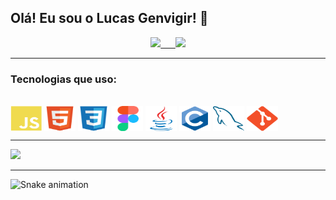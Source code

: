 ## Olá! Eu sou o Lucas Genvigir! 👋

<div align="center">
  <a href="https://github.com/Genvigir">
    <img height="180em" src="https://github-readme-stats.vercel.app/api?username=Genvigir&show_icons=true&theme=dark&include_all_commits=true&count_private=true"/>
    &nbsp;&nbsp;&nbsp;&nbsp;
    <img height="180em" src="https://github-readme-stats.vercel.app/api/top-langs/?username=Genvigir&layout=compact&theme=dark"/>
  </a>
</div>

---
### Tecnologias que uso:
<div style="display: inline_block"><br>
  <img align="center" alt="Lucas-Js" height="40" width="50" src="https://raw.githubusercontent.com/devicons/devicon/master/icons/javascript/javascript-plain.svg">
  <img align="center" alt="Lucas-HTML" height="40" width="50" src="https://raw.githubusercontent.com/devicons/devicon/master/icons/html5/html5-original.svg">
  <img align="center" alt="Lucas-CSS" height="40" width="50" src="https://raw.githubusercontent.com/devicons/devicon/master/icons/css3/css3-original.svg">
  <img align="center" alt="Lucas-Figma" height="40" width="50" src="https://raw.githubusercontent.com/devicons/devicon/master/icons/figma/figma-original.svg">
  <img align="center" alt="Lucas-Java" height="40" width="50" src="https://raw.githubusercontent.com/devicons/devicon/master/icons/java/java-original.svg">
  <img align="center" alt="Lucas-C" height="40" width="50" src="https://raw.githubusercontent.com/devicons/devicon/master/icons/c/c-original.svg">
  <img align="center" alt="Lucas-MySQL" height="40" width="50" src="https://raw.githubusercontent.com/devicons/devicon/master/icons/mysql/mysql-original.svg">
  <img align="center" alt="Lucas-Git" height="40" width="50" src="https://raw.githubusercontent.com/devicons/devicon/master/icons/git/git-original.svg">
</div>

---
<div> 
  <a href="https://www.linkedin.com/in/lucas-genvigir/" target="_blank">
    <img src="https://img.shields.io/badge/-LinkedIn-%230077B5?style=for-the-badge&logo=linkedin&logoColor=white">
  </a>
</div>

---
![Snake animation](https://github.com/Genvigir/Genvigir/blob/output/github-contribution-grid-snake.svg)

